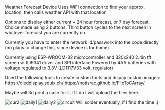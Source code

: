 Weather Forecast Device Uses WiFi connection to find your approx. location, then calls weather API with that location

Options to display either current + 24 hour forecast, or 7 day forecast.
Choice made using 2 buttons.
Third button cycles to the next screen in whatever forecast you are currently on.

Currently you have to enter the network id/passwork into the code directly (no plans to change this, since device is for home)

Currently using ESP-WROOM-32 microcontroller and 320x240 2.4in tft screen w. ILI9341 driver and SPI interface
Powered by 4AA batteries with voltage regulated to 3.3V (LD1117V33 volt. regulator)

Used the following tools to create custom fonts and dispay custom images:
https://oleddisplay.squix.ch/
https://notisrac.github.io/FileToCArray/

Maybe will 3d print a case for it. If I do I will upload the files here.

![cur2](https://github.com/user-attachments/assets/0a252234-d12d-4360-9ccf-a883e92422a2)
![daily1](https://github.com/user-attachments/assets/dc8d60c5-e4a4-4086-b2ac-238b9a10d333)
![daily2](https://github.com/user-attachments/assets/07565b70-46f4-4286-bdf1-4fde93d6b34a)
![circuit](https://github.com/user-attachments/assets/9eaea3df-f828-4047-8b7b-048664562925)
Will solder eventually, if I find the time :)





